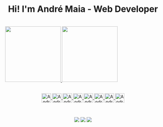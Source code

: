 <div><h1 align="center">Hi! I'm André Maia - Web Developer<h1></div>
<div>
  <a href="https://github.com/AndreMaia95">
  <img height="180em" src="https://github-readme-stats.vercel.app/api?username=AndreMaia95&show_icons=true&include_all_commits=true&count_private=true&theme=radical" />
  <img height="180em" src="https://github-readme-stats.vercel.app/api/top-langs/?username=AndreMaia95&layout=compact&langs_count=16&theme=radical" />
</div>
<div style="display:inline_block" align="center"><br><br>
  <img align="center" alt="Andre-JS" height="30" width:"40" src="https://cdn.jsdelivr.net/gh/devicons/devicon/icons/javascript/javascript-original.svg">
  <img align="center" alt="Andre-React" height="30" width:"40" src="https://cdn.jsdelivr.net/gh/devicons/devicon/icons/react/react-original.svg">
  <img align="center" alt="Andre-TypeScript" height="30" width:"40" src="https://cdn.jsdelivr.net/gh/devicons/devicon/icons/typescript/typescript-original.svg">
  <img align="center" alt="Andre-Html" height="30" width:"40" src="https://cdn.jsdelivr.net/gh/devicons/devicon/icons/html5/html5-original.svg">
  <img align="center" alt="Andre-Css" height="30" width:"40" src="https://cdn.jsdelivr.net/gh/devicons/devicon/icons/css3/css3-original.svg">
  <img align="center" alt="Andre-Git" height="30" width:"40" src="https://cdn.jsdelivr.net/gh/devicons/devicon/icons/git/git-original.svg">
  <img align="center" alt="Andre-NodeJs" height="30" width:"40" src="https://cdn.jsdelivr.net/gh/devicons/devicon/icons/nodejs/nodejs-original.svg">
  <img align="center" alt="Andre-Figma" height="30" width:"40" src="https://cdn.jsdelivr.net/gh/devicons/devicon/icons/figma/figma-original.svg">
</div>

##
<br>
<div align="center">
   <a href="mailto:andrefsm95@gmail.com" target="_blank"><img src="https://img.shields.io/badge/Gmail-D14836?style=for-the-badge&logo=gmail&logoColor=white"></a>
   <a href="https://www.linkedin.com/in/andr%C3%A9-maia-3b2b84221/" target="_blank"><img src="https://img.shields.io/badge/LinkedIn-0077B5?style=for-the-badge&logo=linkedin&logoColor=white"></a>
   <a href="https://www.instagram.com/andr3.maia/" target="_blank"><img src="https://img.shields.io/badge/Instagram-E4405F?style=for-the-badge&logo=instagram&logoColor=white"></a>
</div>
